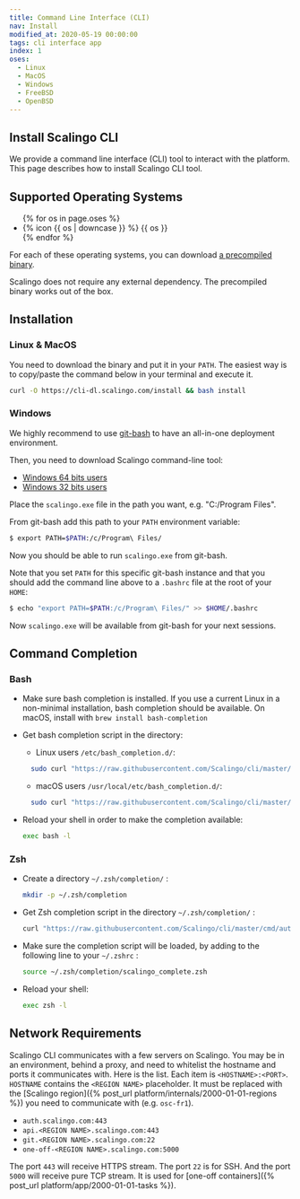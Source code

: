 ```yaml
---
title: Command Line Interface (CLI)
nav: Install
modified_at: 2020-05-19 00:00:00
tags: cli interface app
index: 1
oses:
  - Linux
  - MacOS
  - Windows
  - FreeBSD
  - OpenBSD
---
```


## Install Scalingo CLI

We provide a command line interface (CLI) tool to interact with the platform.
This page describes how to install Scalingo CLI tool.

## Supported Operating Systems

<ul class='list-inline mb-0'>
  {% for os in page.oses %}
    <li class='list-inline-item mr-3 my-3'>
      <div class="mdc-typography--title">
        {% icon {{ os | downcase }} %}
        {{ os }}
      </div>
    </li>
  {% endfor %}
</ul>

For each of these operating systems, you can download
[a precompiled binary](https://github.com/Scalingo/cli/releases).

Scalingo does not require any external dependency. The precompiled binary works
out of the box.

## Installation

### Linux & MacOS

You need to download the binary and put it in your `PATH`. The easiest way is
to copy/paste the command below in your terminal and execute it.

```bash
curl -O https://cli-dl.scalingo.com/install && bash install
```

### Windows

We highly recommend to use [git-bash](https://git-for-windows.github.io/) to have an all-in-one deployment environment.

Then, you need to download Scalingo command-line tool:

* [Windows 64 bits users](https://cli-dl.scalingo.com/release/scalingo_latest_windows_amd64.zip)
* [Windows 32 bits users](https://cli-dl.scalingo.com/release/scalingo_latest_windows_386.zip)

Place the `scalingo.exe` file in the path you want, e.g. "C:/Program Files".

From git-bash add this path to your `PATH` environment variable:

```bash
$ export PATH=$PATH:/c/Program\ Files/
```

Now you should be able to run `scalingo.exe` from git-bash.

Note that you set `PATH` for this specific git-bash instance and that you should add the command line above to a `.bashrc` file at the root of your `HOME`:

```bash
$ echo "export PATH=$PATH:/c/Program\ Files/" >> $HOME/.bashrc
```

Now `scalingo.exe` will be available from git-bash for your next sessions.

## Command Completion

### Bash

* Make sure bash completion is installed. If you use a current Linux in a
  non-minimal installation, bash completion should be available. On macOS,
  install with `brew install bash-completion`

* Get bash completion script in the directory:
  * Linux users `/etc/bash_completion.d/`:

  ```bash
    sudo curl "https://raw.githubusercontent.com/Scalingo/cli/master/cmd/autocomplete/scripts/scalingo_complete.bash" -o /etc/bash_completion.d/scalingo_complete.sh
  ```

  * macOS users `/usr/local/etc/bash_completion.d/`:

  ```bash
    sudo curl "https://raw.githubusercontent.com/Scalingo/cli/master/cmd/autocomplete/scripts/scalingo_complete.bash" -o /usr/local/etc/bash_completion.d/scalingo_complete.sh
  ```

* Reload your shell in order to make the completion available:

  ```bash
  exec bash -l
  ```

### Zsh

* Create a directory `~/.zsh/completion/` :

  ```bash
  mkdir -p ~/.zsh/completion
  ```

* Get Zsh completion script in the directory `~/.zsh/completion/` :

  ```bash
  curl "https://raw.githubusercontent.com/Scalingo/cli/master/cmd/autocomplete/scripts/scalingo_complete.zsh" > ~/.zsh/completion/scalingo_complete.zsh
  ```

* Make sure the completion script will be loaded, by adding to the following line to your `~/.zshrc` :

  ```bash
  source ~/.zsh/completion/scalingo_complete.zsh
  ```

* Reload your shell:

  ```bash
  exec zsh -l
  ```

## Network Requirements

Scalingo CLI communicates with a few servers on Scalingo. You may be in an
environment, behind a proxy, and need to whitelist the hostname and ports it
communicates with. Here is the list. Each item is `<HOSTNAME>:<PORT>`.
`HOSTNAME` contains the `<REGION NAME>` placeholder. It must be replaced with
the [Scalingo region]({% post_url platform/internals/2000-01-01-regions %}) you
need to communicate with (e.g. `osc-fr1`).

* `auth.scalingo.com:443`
* `api.<REGION NAME>.scalingo.com:443`
* `git.<REGION NAME>.scalingo.com:22`
* `one-off-<REGION NAME>.scalingo.com:5000`

The port `443` will receive HTTPS stream. The port `22` is for SSH. And the port
`5000` will receive pure TCP stream. It is used for [one-off containers]({%
post_url platform/app/2000-01-01-tasks %}).
